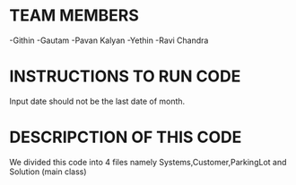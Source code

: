 # TEAM MEMBERS
-Githin 
-Gautam
-Pavan Kalyan
-Yethin
-Ravi Chandra

# INSTRUCTIONS TO RUN CODE
  Input date should not be the last date of month.
  
  
  
# DESCRIPCTION OF THIS CODE
   
  We divided this code into 4 files namely Systems,Customer,ParkingLot and Solution (main class)
